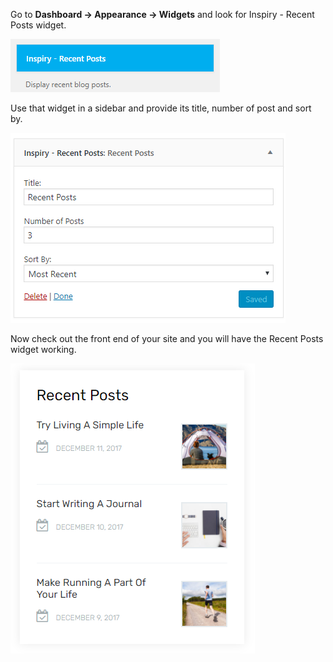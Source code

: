 Go to **Dashboard &rarr; Appearance &rarr; Widgets** and look for Inspiry - Recent Posts widget.

![img](../img/recent-posts-widget.png)

Use that widget in a sidebar and provide its title, number of post and sort by.

![img](../img/recent-posts-widget-sidebar.png)

Now check out the front end of your site and you will have the Recent Posts widget working.

![img](../img/recent-posts-widget-fornt.png)
